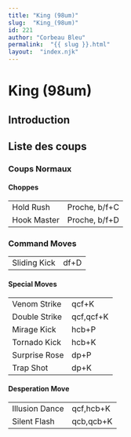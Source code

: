 ```yaml
---
title: "King (98um)"
slug:  "King_(98um)"
id: 221
author: "Corbeau Bleu"
permalink:  "{{ slug }}.html"
layout:  "index.njk"
---
```


# King (98um)

## Introduction

## Liste des coups

### Coups Normaux

#### Choppes

|             |               |
|-------------|---------------|
| Hold Rush   | Proche, b/f+C |
| Hook Master | Proche, b/f+D |

### Command Moves

|              |      |
|--------------|------|
| Sliding Kick | df+D |

#### Special Moves

|               |           |
|---------------|-----------|
| Venom Strike  | qcf+K     |
| Double Strike | qcf,qcf+K |
| Mirage Kick   | hcb+P     |
| Tornado Kick  | hcb+K     |
| Surprise Rose | dp+P      |
| Trap Shot     | dp+K      |

#### Desperation Move

|                |           |
|----------------|-----------|
| Illusion Dance | qcf,hcb+K |
| Silent Flash   | qcb,qcb+K |
